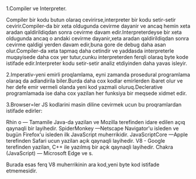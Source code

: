 1.Compiler ve Interpreter.

Compiler bir kodu butun olaraq cevirirse,interpreter bir kodu setir-setir cevirir.Compiler-da bir xeta oldugunda cevirme dayanir ve ancaq hemin xeta aradan qaldirildiqdan sonra cevirme davam edir.Interpreterdeyse bir xeta oldugunda ancaq o andaki cevirme dayanir,xeta aradan qaldirildiqdan sonra cevirme qaldigi yerden davam edir,buna gore de debug daha asan olur.Compiler-da xeta tapmaq daha cetindir ve yaddasda interpreterle muqayisede daha cox yer tutur,cunku interpreterden ferqli olaraq byte kode istifade edir.Interpreter kodu setir-setir analiz etdiyinden daha yavas isleyir.

2.Imperativ-yeni emirli proqlamlama, eyni zamanda prosedural programlama olaraq da adlandirila biler.Burda daha cox kodlar emirlerden ibaret olur ve her defe emir vermeli olanda yeni kod yazmali oluruq.Declerative programlamada ise daha cox yazilan her funksiya bir meqsede xidmet edir.

3.Browser=ler JS kodlarini masin diline cevirmek ucun bu proqramlardan istifade edirler:

Rhin o — Tamamile Java-da yazilan ve Mozilla terefinden idare edilen açıq qaynaqli bir layihedir.
SpiderMonkey —Netscape Navigator'u isleden ve bugün Firefox'u isleden ilk JavaScript muherrikidir.
JavaScriptCore —Apple terefinden Safari ucun yazilan açık qaynaqli layihedir.
V8 - Google terefinden yazilan, C++ ile yazılmış bir açık qaynaqli layihedir.
Chakra (JavaScript) — Microsoft Edge
ve s.

Burada esas ferq V8 muherrikinin ara kod,yeni byte kod istifade etmemesidir.
